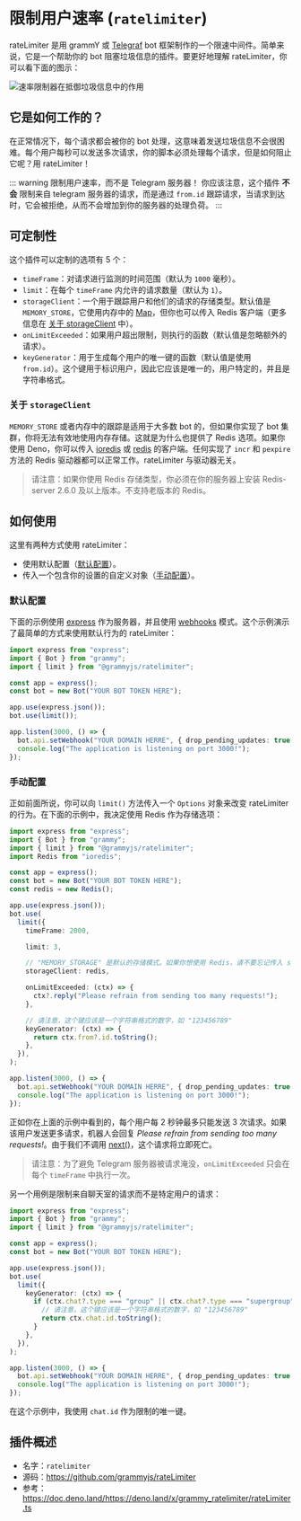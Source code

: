 # 限制用户速率 (`ratelimiter`)

rateLimiter 是用 grammY 或 [Telegraf](https://github.com/telegraf/telegraf) bot 框架制作的一个限速中间件。简单来说，它是一个帮助你的 bot 阻塞垃圾信息的插件。要更好地理解 rateLimiter，你可以看下面的图示：

![速率限制器在抵御垃圾信息中的作用](/rateLimiter-role.png)

## 它是如何工作的？

在正常情况下，每个请求都会被你的 bot 处理，这意味着发送垃圾信息不会很困难。每个用户每秒可以发送多次请求，你的脚本必须处理每个请求，但是如何阻止它呢？用 rateLimiter！

::: warning 限制用户速率，而不是 Telegram 服务器！
你应该注意，这个插件 **不会** 限制来自 telegram 服务器的请求，而是通过 `from.id` 跟踪请求，当请求到达时，它会被拒绝，从而不会增加到你的服务器的处理负荷。
:::

## 可定制性

这个插件可以定制的选项有 5 个：

- `timeFrame`：对请求进行监测的时间范围（默认为 `1000` 毫秒）。
- `limit`：在每个 `timeFrame` 内允许的请求数量（默认为 `1`）。
- `storageClient`：一个用于跟踪用户和他们的请求的存储类型。默认值是 `MEMORY_STORE`，它使用内存中的 [Map](https://developer.mozilla.org/en-US/docs/Web/JavaScript/Reference/Global_Objects/Map)，但你也可以传入 Redis 客户端（更多信息在 [关于 storageClient](#关于-storageclient) 中）。
- `onLimitExceeded`：如果用户超出限制，则执行的函数（默认值是忽略额外的请求）。
- `keyGenerator`：用于生成每个用户的唯一键的函数（默认值是使用 `from.id`）。这个键用于标识用户，因此它应该是唯一的，用户特定的，并且是字符串格式。

### 关于 `storageClient`

`MEMORY_STORE` 或者内存中的跟踪是适用于大多数 bot 的，但如果你实现了 bot 集群，你将无法有效地使用内存存储。这就是为什么也提供了 Redis 选项。如果你使用 Deno，你可以传入 [ioredis](https://github.com/luin/ioredis) 或 [redis](https://deno.land/x/redis) 的客户端。任何实现了 `incr` 和 `pexpire` 方法的 Redis 驱动器都可以正常工作。rateLimiter 与驱动器无关。

> 请注意：如果你使用 Redis 存储类型，你必须在你的服务器上安装 Redis-server 2.6.0 及以上版本。不支持老版本的 Redis。

## 如何使用

这里有两种方式使用 rateLimiter：

- 使用默认配置（[默认配置](#默认配置)）。
- 传入一个包含你的设置的自定义对象（[手动配置](#手动配置)）。

### 默认配置

下面的示例使用 [express](https://github.com/expressjs/express) 作为服务器，并且使用 [webhooks](https://grammy.dev/zh/guide/deployment-types.html) 模式。这个示例演示了最简单的方式来使用默认行为的 rateLimiter：

```ts
import express from "express";
import { Bot } from "grammy";
import { limit } from "@grammyjs/ratelimiter";

const app = express();
const bot = new Bot("YOUR BOT TOKEN HERE");

app.use(express.json());
bot.use(limit());

app.listen(3000, () => {
  bot.api.setWebhook("YOUR DOMAIN HERRE", { drop_pending_updates: true });
  console.log("The application is listening on port 3000!");
});
```

### 手动配置

正如前面所说，你可以向 `limit()` 方法传入一个 `Options` 对象来改变 rateLimiter 的行为。在下面的示例中，我决定使用 Redis 作为存储选项：

```ts
import express from "express";
import { Bot } from "grammy";
import { limit } from "@grammyjs/ratelimiter";
import Redis from "ioredis";

const app = express();
const bot = new Bot("YOUR BOT TOKEN HERE");
const redis = new Redis();

app.use(express.json());
bot.use(
  limit({
    timeFrame: 2000,

    limit: 3,

    // "MEMORY_STORAGE" 是默认的存储模式。如果你想使用 Redis，请不要忘记传入 storageClient。
    storageClient: redis,

    onLimitExceeded: (ctx) => {
      ctx?.reply("Please refrain from sending too many requests!");
    },

    // 请注意，这个键应该是一个字符串格式的数字，如 "123456789"
    keyGenerator: (ctx) => {
      return ctx.from?.id.toString();
    },
  }),
);

app.listen(3000, () => {
  bot.api.setWebhook("YOUR DOMAIN HERRE", { drop_pending_updates: true });
  console.log("The application is listening on port 3000!");
});
```

正如你在上面的示例中看到的，每个用户每 2 秒钟最多只能发送 3 次请求。如果该用户发送更多请求，机器人会回复 _Please refrain from sending too many requests!_。由于我们不调用 [next()](../guide/middleware.html#the-middleware-stack)，这个请求将立即死亡。

> 请注意：为了避免 Telegram 服务器被请求淹没，`onLimitExceeded` 只会在每个 `timeFrame` 中执行一次。

另一个用例是限制来自聊天室的请求而不是特定用户的请求：

```ts
import express from "express";
import { Bot } from "grammy";
import { limit } from "@grammyjs/ratelimiter";

const app = express();
const bot = new Bot("YOUR BOT TOKEN HERE");

app.use(express.json());
bot.use(
  limit({
    keyGenerator: (ctx) => {
      if (ctx.chat?.type === "group" || ctx.chat?.type === "supergroup") {
        // 请注意，这个键应该是一个字符串格式的数字，如 "123456789"
        return ctx.chat.id.toString();
      }
    },
  }),
);

app.listen(3000, () => {
  bot.api.setWebhook("YOUR DOMAIN HERRE", { drop_pending_updates: true });
  console.log("The application is listening on port 3000!");
});
```

在这个示例中，我使用 `chat.id` 作为限制的唯一键。

## 插件概述

- 名字：`ratelimiter`
- 源码：<https://github.com/grammyjs/rateLimiter>
- 参考：<https://doc.deno.land/https://deno.land/x/grammy_ratelimiter/rateLimiter.ts>
